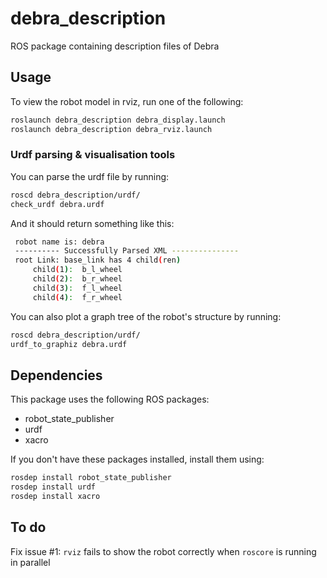 debra_description
=================

ROS package containing description files of Debra


Usage
-----

To view the robot model in rviz, run one of the following:
```sh
roslaunch debra_description debra_display.launch
roslaunch debra_description debra_rviz.launch
```

### Urdf parsing & visualisation tools

You can parse the urdf file by running:
```sh
roscd debra_description/urdf/
check_urdf debra.urdf
```

And it should return something like this:
```sh
 robot name is: debra
 ---------- Successfully Parsed XML ---------------
 root Link: base_link has 4 child(ren)
     child(1):  b_l_wheel
     child(2):  b_r_wheel
     child(3):  f_l_wheel
     child(4):  f_r_wheel
```

You can also plot a graph tree of the robot's structure by running:
```sh
roscd debra_description/urdf/
urdf_to_graphiz debra.urdf
```

Dependencies
------------

This package uses the following ROS packages:
* robot_state_publisher
* urdf
* xacro

If you don't have these packages installed, install them using:
```sh
rosdep install robot_state_publisher
rosdep install urdf
rosdep install xacro
```

To do
-----

Fix issue #1: `rviz` fails to show the robot correctly when `roscore` is
running in parallel
